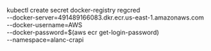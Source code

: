 kubectl create secret docker-registry regcred \
  --docker-server=491489166083.dkr.ecr.us-east-1.amazonaws.com \
  --docker-username=AWS \
  --docker-password=$(aws ecr get-login-password) \
  --namespace=alanc-crapi